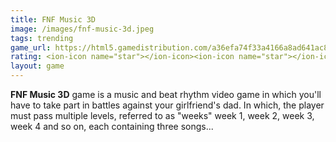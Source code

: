 ```yaml
---
title: FNF Music 3D
image: /images/fnf-music-3d.jpeg
tags: trending
game_url: https://html5.gamedistribution.com/a36efa74f33a4166a8ad641ac8ef7337/?gd_sdk_referrer_url=https://gamedistribution.com/games/fnf-music-3d/
rating: <ion-icon name="star"></ion-icon><ion-icon name="star"></ion-icon><ion-icon name="star"></ion-icon><ion-icon name="star-half"></ion-icon><ion-icon name="star-outline"></ion-icon>
layout: game
---
```


**FNF Music 3D** game is a music and beat rhythm video game in which you'll have to take part in battles against your girlfriend's dad. In which, the player must pass multiple levels, referred to as "weeks" week 1, week 2, week 3, week 4 and so on, each containing three songs...